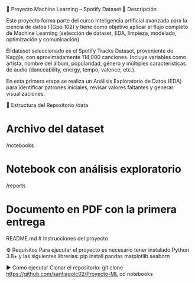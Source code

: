 🎵 Proyecto Machine Learning – Spotify Dataset
📌 Descripción

Este proyecto forma parte del curso Inteligencia artificial avanzada para la ciencia de datos I (Gpo 102) y tiene como objetivo aplicar el flujo completo de Machine Learning (selección de dataset, EDA, limpieza, modelado, optimización y comunicación).

El dataset seleccionado es el Spotify Tracks Dataset, proveniente de Kaggle, con aproximadamente 114,000 canciones. Incluye variables como artista, nombre del álbum, popularidad, género y múltiples características de audio (danceability, energy, tempo, valence, etc.).

En esta primera etapa se realiza un Análisis Exploratorio de Datos (EDA) para identificar patrones iniciales, revisar valores faltantes y generar visualizaciones.

📂 Estructura del Repositorio
/data
  # Archivo del dataset
/notebooks
  # Notebook con análisis exploratorio
/reports
  # Documento en PDF con la primera entrega
README.md                        # Instrucciones del proyecto

⚙️ Requisitos
Para ejecutar el proyecto es necesario tener instalado Python 3.8+ y las siguientes librerías:
pip install pandas matplotlib seaborn

▶️ Cómo ejecutar
Clonar el repositorio:
git clone https://github.com/santiagolc02/Proyecto-ML
cd notebooks
